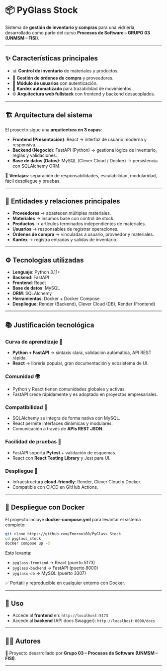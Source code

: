 
# 📦 PyGlass Stock

Sistema de **gestión de inventario y compras** para una vidriería, desarrollado como parte del curso **Procesos de Software – GRUPO 03 (UNMSM – FISI)**.

---

## ✨ Características principales

* 📊 **Control de inventario** de materiales y productos.
* 🛒 **Gestión de órdenes de compra** y proveedores.
* 👤 **Módulo de usuarios** con autenticación.
* 📑 **Kardex automatizado** para trazabilidad de movimientos.
* 🌐 **Arquitectura web fullstack** con frontend y backend desacoplados.

---

## 🏗️ Arquitectura del sistema

El proyecto sigue una **arquitectura en 3 capas**:

* **Frontend (Presentación)**: React → interfaz de usuario moderna y responsiva.
* **Backend (Negocio)**: FastAPI (Python) → gestiona lógica de inventario, reglas y validaciones.
* **Base de datos (Datos)**: MySQL (Clever Cloud / Docker) → persistencia con SQLAlchemy ORM.

🔹 **Ventajas**: separación de responsabilidades, escalabilidad, modularidad, fácil despliegue y pruebas.

---

## 📂 Entidades y relaciones principales

* **Proveedores** → abastecen múltiples materiales.
* **Materiales** → insumos base con control de stock.
* **Productos** → artículos terminados independientes de materiales.
* **Usuarios** → responsables de registrar operaciones.
* **Órdenes de compra** → vinculadas a usuario, proveedor y materiales.
* **Kardex** → registra entradas y salidas de inventario.

---

## ⚙️ Tecnologías utilizadas

* **Lenguaje**: Python 3.11+
* **Backend**: FastAPI
* **Frontend**: React
* **Base de datos**: MySQL
* **ORM**: SQLAlchemy
* **Herramientas**: Docker + Docker Compose
* **Despliegue**: Render (Backend), Clever Cloud (DB), Render (Frontend)

---

## 📚 Justificación tecnológica

### Curva de aprendizaje 📘

* **Python + FastAPI** → sintaxis clara, validación automática, API REST rápida.
* **React** → librería popular, gran documentación y ecosistema de UI.

### Comunidad 🌍

* Python y React tienen comunidades globales y activas.
* FastAPI crece rápidamente y es adoptado en proyectos empresariales.

### Compatibilidad 🔗

* SQLAlchemy se integra de forma nativa con MySQL.
* React permite interfaces dinámicas y modulares.
* Comunicación a través de **APIs REST JSON**.

### Facilidad de pruebas 🧪

* FastAPI soporta **Pytest** + validación de esquemas.
* React con **React Testing Library** y Jest para UI.

### Despliegue 🚀

* Infraestructura **cloud-friendly**: Render, Clever Cloud y Docker.
* Compatible con CI/CD en GitHub Actions.

---

## 🐳 Despliegue con Docker

El proyecto incluye **docker-compose.yml** para levantar el sistema completo:

```bash
git clone https://github.com/Fmoroni00/PyGlass_Stock
cd pyglass_stock
docker compose up -d
```

Esto levanta:

* `pyglass-frontend` → React (puerto 5173)
* `pyglass-backend` → FastAPI (puerto 8000)
* `pyglass-db` → MySQL (puerto 3307)

✅ Portátil y reproducible en cualquier entorno con Docker.

---

## 📖 Uso

* Accede al **frontend** en: `http://localhost:5173`
* Accede al **backend** (API docs Swagger): `http://localhost:8000/docs`

---

## 👨‍💻 Autores

📌 Proyecto desarrollado por **Grupo 03 – Procesos de Software (UNMSM – FISI)**.

---

